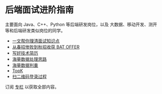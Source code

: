 # 后端面试进阶指南

主要面向 Java、C++、Python 等后端研发岗位，以及 大数据、移动开发、测开 等和后端研发类似岗位的同学。

- [一文帮你理清面试知识点](doc/一文帮你理清面试知识点.md)
- [从春招惨败到秋招收获 BAT OFFER](doc/从春招惨败到秋招收获%20BAT%20OFFER.md)
- [写好技术简历](doc/写好技术简历.md)
- [海量数据处理思路](doc/海量数据处理思路.md)
- [海量数据判重](doc/海量数据判重.md)
- [TopK](doc/TopK.md)
- [扫二维码登录过程](doc/扫二维码登录过程.md)

订阅 [专栏](https://xiaozhuanlan.com/CyC2018) 以获取全部内容。
